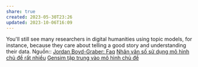 ```yaml
---
share: true
created: 2023-05-30T23:26
updated: 2023-10-06T16:09
---
```


You'll still see many researchers in digital humanities using topic models, for instance, because they care about telling a good story and understanding their data.
Nguồn:: [Jordan Boyd-Graber: Faq](http://users.umiacs.umd.edu/~jbg/static/faq.html)
[Nhân văn số sử dụng mô hình chủ đề rất nhiều](./Nh%C3%A2n%20v%C4%83n%20s%E1%BB%91%20s%E1%BB%AD%20d%E1%BB%A5ng%20m%C3%B4%20h%C3%ACnh%20ch%E1%BB%A7%20%C4%91%E1%BB%81%20r%E1%BA%A5t%20nhi%E1%BB%81u.md) 
[Gensim tập trung vào mô hình chủ đề](../Gensim%20t%E1%BA%ADp%20trung%20v%C3%A0o%20m%C3%B4%20h%C3%ACnh%20ch%E1%BB%A7%20%C4%91%E1%BB%81.md) 
